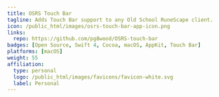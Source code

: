```yaml
---
title: OSRS Touch Bar
tagline: Adds Touch Bar support to any Old School RuneScape client.
icon: /public_html/images/osrs-touch-bar-app-icon.png
links:
  repo: https://github.com/pg8wood/OSRS-touch-bar
badges: [Open Source, Swift 4, Cocoa, macOS, AppKit, Touch Bar]
platforms: [macOS]
weight: 55
affiliation:
  type: personal
  logo: /public_html/images/favicons/favicon-white.svg
  label: Personal
---
```

